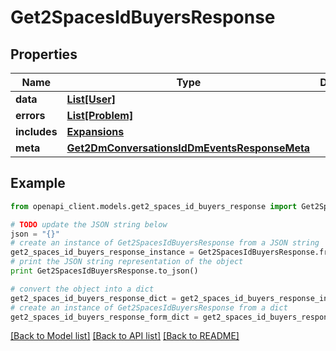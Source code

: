 # Get2SpacesIdBuyersResponse


## Properties
Name | Type | Description | Notes
------------ | ------------- | ------------- | -------------
**data** | [**List[User]**](User.md) |  | [optional] 
**errors** | [**List[Problem]**](Problem.md) |  | [optional] 
**includes** | [**Expansions**](Expansions.md) |  | [optional] 
**meta** | [**Get2DmConversationsIdDmEventsResponseMeta**](Get2DmConversationsIdDmEventsResponseMeta.md) |  | [optional] 

## Example

```python
from openapi_client.models.get2_spaces_id_buyers_response import Get2SpacesIdBuyersResponse

# TODO update the JSON string below
json = "{}"
# create an instance of Get2SpacesIdBuyersResponse from a JSON string
get2_spaces_id_buyers_response_instance = Get2SpacesIdBuyersResponse.from_json(json)
# print the JSON string representation of the object
print Get2SpacesIdBuyersResponse.to_json()

# convert the object into a dict
get2_spaces_id_buyers_response_dict = get2_spaces_id_buyers_response_instance.to_dict()
# create an instance of Get2SpacesIdBuyersResponse from a dict
get2_spaces_id_buyers_response_form_dict = get2_spaces_id_buyers_response.from_dict(get2_spaces_id_buyers_response_dict)
```
[[Back to Model list]](../README.md#documentation-for-models) [[Back to API list]](../README.md#documentation-for-api-endpoints) [[Back to README]](../README.md)


